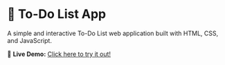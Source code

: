 # 📝 To-Do List App

A simple and interactive To-Do List web application built with HTML, CSS, and JavaScript.

🔗 **Live Demo:** [Click here to try it out!](https://sarahsahu.github.io/To-Do-List/)
